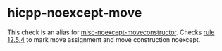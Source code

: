 # hicpp-noexcept-move

This check is an alias for
[misc-noexcept-moveconstructor](https://clang.llvm.org/extra/clang-tidy/checks/misc-noexcept-moveconstructor.html).
Checks
[rule 12.5.4](http://www.codingstandard.com/rule/12-5-4-declare-noexcept-the-move-constructor-and-move-assignment-operator)
to mark move assignment and move construction
<span class="title-ref">noexcept</span>.

